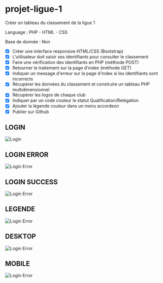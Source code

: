 # projet-ligue-1
Créer un tableau du classement de la ligue 1

Language : PHP - HTML - CSS

Base de donnée : Non

- [x] Créer une interface responsive HTML/CSS (Bootstrap)
- [x] L'utilisateur doit saisir ses identifiants pour consulter le classement
- [x] Faire une vérification des identifiants en PHP (méthode POST)
- [x] Retourner le traitement sur la page d'index (méthode GET)
- [x] Indiquer un message d'erreur sur la page d'index si les identifiants sont incorrects
- [x] Récupérer les données du classement et construire un tableau PHP multidimensionnel
- [x] Récupérer les logos de chaque club
- [x] Indiquer par un code couleur le statut Qualification/Relégation
- [x] Ajouter la légende couleur dans un menu accordeon
- [x] Publier sur Github

## LOGIN

![Login](/assets/screen/01.login.jpg)

## LOGIN ERROR

![Login Error](/assets/screen/02.error.jpg)

## LOGIN SUCCESS

![Login Error](/assets/screen/03.success.jpg)

## LEGENDE

![Login Error](/assets/screen/04.legende.jpg)

## DESKTOP

![Login Error](/assets/screen/05.desktop.jpg)

## MOBILE

![Login Error](/assets/screen/06.mobile.jpg)

